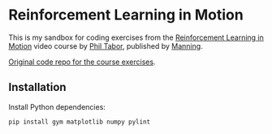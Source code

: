 # Reinforcement Learning in Motion

This is my sandbox for coding exercises from the
[Reinforcement Learning in Motion][] video course by [Phil Tabor][], published
by [Manning][].

[Original code repo for the course exercises][RLIM Github repo].

## Installation

Install Python dependencies:

```sh
pip install gym matplotlib numpy pylint
```

[Manning]: https://www.manning.com/
[Phil Tabor]: https://github.com/philtabor
[Reinforcement Learning in Motion]: https://www.manning.com/livevideo/reinforcement-learning-in-motion
[RLIM Github repo]: https://github.com/philtabor/Reinforcement-Learning-In-Motion
